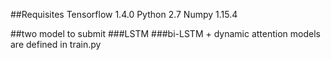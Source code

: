 ##Requisites
Tensorflow 1.4.0
Python 2.7
Numpy 1.15.4

##two model to submit
###LSTM
###bi-LSTM + dynamic attention
models are defined in train.py

